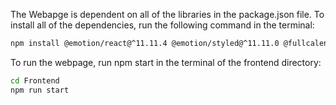 The Webapge is dependent on all of the libraries in the package.json file. To install all of the dependencies, run the following command in the terminal:
```bash
npm install @emotion/react@^11.11.4 @emotion/styled@^11.11.0 @fullcalendar/core@^6.1.11 @fullcalendar/daygrid@^6.1.11 @fullcalendar/interaction@^6.1.11 @fullcalendar/react@^6.1.11 @fullcalendar/timegrid@^6.1.11 @material-ui/core@^4.12.4 @material-ui/icons@^4.11.3 @material-ui/lab@^4.0.0-alpha.61 @mui/icons-material@^5.15.14 @mui/material@^5.15.14 @preline/dropdown@^2.0.2 @testing-library/jest-dom@^5.17.0 @testing-library/react@^13.4.0 @testing-library/user-event@^13.5.0 autoprefixer@^10.4.19 axios@^1.6.8 flowbite@^2.3.0 flowbite-react@^0.7.3 fullcalendar@^6.1.11 mui@^0.0.1 postcss@^8.4.38 react@^18.2.0 react-blur@^1.1.1 react-dom@^18.2.0 react

```
To run the webpage, run npm start in the terminal of the frontend directory:
```bash
cd Frontend
npm run start
```


